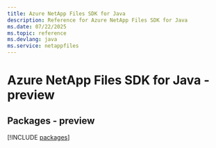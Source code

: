 ```yaml
---
title: Azure NetApp Files SDK for Java
description: Reference for Azure NetApp Files SDK for Java
ms.date: 07/22/2025
ms.topic: reference
ms.devlang: java
ms.service: netappfiles
---
```

# Azure NetApp Files SDK for Java - preview
## Packages - preview
[!INCLUDE [packages](netapp-files-index.md)]